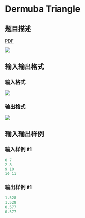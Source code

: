 # Dermuba Triangle

## 题目描述

[problemUrl]: https://uva.onlinejudge.org/index.php?option=com_onlinejudge&Itemid=8&category=14&page=show_problem&problem=1174

[PDF](https://uva.onlinejudge.org/external/102/p10233.pdf)

![](https://cdn.luogu.com.cn/upload/vjudge_pic/UVA10233/52d763858c5b8f8a9db71a1d72e4504e9fd8e4a7.png)

## 输入输出格式

### 输入格式

![](https://cdn.luogu.com.cn/upload/vjudge_pic/UVA10233/8a9b0f1a5a982cfc80570b2d98c13303a83c7eaf.png)

### 输出格式

![](https://cdn.luogu.com.cn/upload/vjudge_pic/UVA10233/215070956646998fa0d0e20dd1d6a690d048f2df.png)

## 输入输出样例

### 输入样例 #1

```cpp
0 7
2 8
9 10
10 11
```


### 输出样例 #1

```cpp
1.528
1.528
0.577
0.577
```


